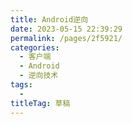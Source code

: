 ```yaml
---
title: Android逆向
date: 2023-05-15 22:39:29
permalink: /pages/2f5921/
categories: 
  - 客户端
  - Android
  - 逆向技术
tags: 
  - 
titleTag: 草稿
---
```

